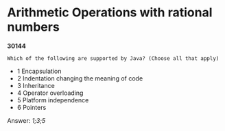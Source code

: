 Arithmetic Operations with rational numbers
===========================================
**30144**
```
Which of the following are supported by Java? (Choose all that apply)
```


- 1 Encapsulation
- 2 Indentation changing the meaning of code
- 3 Inheritance
- 4 Operator overloading
- 5 Platform independence
- 6 Pointers

Answer: *1;3;5*

